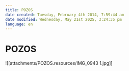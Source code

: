 ```yaml
---
title: POZOS
date created: Tuesday, February 4th 2014, 7:59:44 am
date modified: Wednesday, May 21st 2025, 3:24:35 pm
language: en
---
```


# POZOS

![[attachments/POZOS.resources/IMG_0943 1.jpg]]
